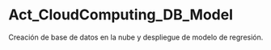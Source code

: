 # Act_CloudComputing_DB_Model
Creación de base de datos en la nube y despliegue de modelo de regresión.
